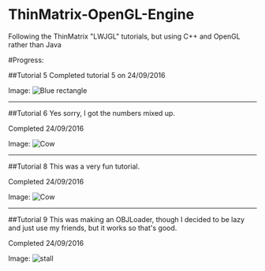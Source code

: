 # ThinMatrix-OpenGL-Engine
Following the ThinMatrix "LWJGL" tutorials, but using C++ and OpenGL rather than Java

#Progress:

##Tutorial 5
Completed tutorial 5 on 24/09/2016

Image: ![Blue rectangle](http://i.imgur.com/PheBlQ9.png "Tutorial 5")

___

##Tutorial 6
Yes sorry, I got the numbers mixed up.

Completed 24/09/2016

Image: ![Cow](http://i.imgur.com/VpRC1BA.png "Cow")


___

##Tutorial 8
This was a very fun tutorial.

Completed 24/09/2016

Image: ![Cow](http://i.imgur.com/VvsY6nW.png "Cow")

___

##Tutorial 9
This was making an OBJLoader, though I decided to be lazy and just use my friends, but it works so that's good.

Completed 24/09/2016

Image: ![stall]( http://i.imgur.com/buVdXmv.png "stall")
